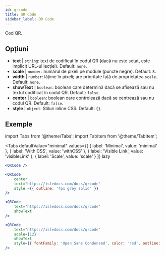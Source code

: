 ```yaml
---
id: qrcode
title: QR Code
sidebar_label: QR Code
---
```


Cod QR.

## Opțiuni

* __text__ | `string`: text de codificat în codul QR (dacă nu este setat, este implicit URL-ul lecției). Default: `none`.
* __scale__ | `number`: numărul de pixeli pe module (puncte negre). Default: `8`.
* __width__ | `number`: lățime în pixeli; are prioritate față de proprietatea `scale`.. Default: `none`.
* __showText__ | `boolean`: boolean care determină dacă se afișează sau nu textul codificat în codul QR. Default: `false`.
* __center__ | `boolean`: boolean care controlează dacă se centrează sau nu codul QR. Default: `false`.
* __style__ | `object`: Stiluri inline CSS. Default: `{}`.


## Exemple

import Tabs from '@theme/Tabs';
import TabItem from '@theme/TabItem';

<Tabs
    defaultValue="minimal"
    values={[
        { label: 'Minimal', value: 'minimal' },
        { label: 'With CSS', value: 'withCSS' },
        { label: 'Visible Link', value: 'visibleLink' },
        { label: 'Scale', value: 'scale' }
    ]}
    lazy
>

<TabItem value="minimal">

```jsx live
<QRCode />
```

</TabItem>

<TabItem value="withCSS">

```jsx live
<QRCode 
    center 
    text="https://isledocs.com/docs/qrcode" 
    style ={{ outline: '4px grey solid' }}
/>
```

</TabItem>

<TabItem value="visibleLink">

```jsx live
<QRCode 
    text="https://isledocs.com/docs/qrcode"
    showText
/>
```

</TabItem>

<TabItem value="scale">

```jsx live
<QRCode 
    text="https://isledocs.com/docs/qrcode"
    scale={12}
    showText
    style={{ fontFamily: 'Open Sans Condensed', color: 'red', outline: '4px black solid' }}
/>
```

</TabItem>

</Tabs>
